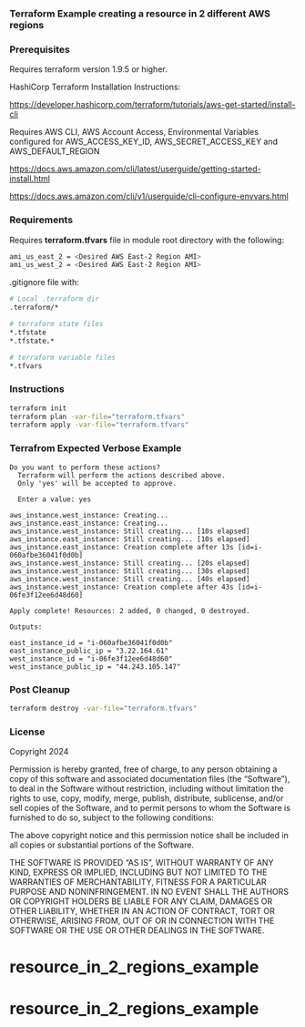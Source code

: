 ### Terraform Example creating a resource in 2 different AWS regions

### Prerequisites

Requires terraform version 1.9.5 or higher.

HashiCorp Terraform Installation Instructions: 

https://developer.hashicorp.com/terraform/tutorials/aws-get-started/install-cli

Requires AWS CLI, AWS Account Access, Environmental Variables configured for AWS_ACCESS_KEY_ID, AWS_SECRET_ACCESS_KEY and AWS_DEFAULT_REGION

https://docs.aws.amazon.com/cli/latest/userguide/getting-started-install.html

https://docs.aws.amazon.com/cli/v1/userguide/cli-configure-envvars.html

### Requirements

Requires **terraform.tfvars** file in module root directory with the following:

```bash
ami_us_east_2 = <Desired AWS East-2 Region AMI>
ami_us_west_2 = <Desired AWS East-2 Region AMI>
```

.gitignore file with:

```bash
# Local .terraform dir
.terraform/*

# terraform state files
*.tfstate
*.tfstate.*

# terraform variable files
*.tfvars
```

### Instructions

```bash
terraform init
terraform plan -var-file="terraform.tfvars"
terraform apply -var-file="terraform.tfvars"

```

### Terrafrom Expected Verbose Example
```
Do you want to perform these actions?
  Terraform will perform the actions described above.
  Only 'yes' will be accepted to approve.

  Enter a value: yes

aws_instance.west_instance: Creating...
aws_instance.east_instance: Creating...
aws_instance.west_instance: Still creating... [10s elapsed]
aws_instance.east_instance: Still creating... [10s elapsed]
aws_instance.east_instance: Creation complete after 13s [id=i-060afbe36041f0d0b]
aws_instance.west_instance: Still creating... [20s elapsed]
aws_instance.west_instance: Still creating... [30s elapsed]
aws_instance.west_instance: Still creating... [40s elapsed]
aws_instance.west_instance: Creation complete after 43s [id=i-06fe3f12ee6d48d60]

Apply complete! Resources: 2 added, 0 changed, 0 destroyed.

Outputs:

east_instance_id = "i-060afbe36041f0d0b"
east_instance_public_ip = "3.22.164.61"
west_instance_id = "i-06fe3f12ee6d48d60"
west_instance_public_ip = "44.243.105.147"
```


### Post Cleanup
```bash
terraform destroy -var-file="terraform.tfvars"
```

### License

Copyright 2024 

Permission is hereby granted, free of charge, to any person obtaining a copy of this software and associated documentation files (the “Software”), to deal in the Software without restriction, including without limitation the rights to use, copy, modify, merge, publish, distribute, sublicense, and/or sell copies of the Software, and to permit persons to whom the Software is furnished to do so, subject to the following conditions:

The above copyright notice and this permission notice shall be included in all copies or substantial portions of the Software.

THE SOFTWARE IS PROVIDED “AS IS”, WITHOUT WARRANTY OF ANY KIND, EXPRESS OR IMPLIED, INCLUDING BUT NOT LIMITED TO THE WARRANTIES OF MERCHANTABILITY, FITNESS FOR A PARTICULAR PURPOSE AND NONINFRINGEMENT. IN NO EVENT SHALL THE AUTHORS OR COPYRIGHT HOLDERS BE LIABLE FOR ANY CLAIM, DAMAGES OR OTHER LIABILITY, WHETHER IN AN ACTION OF CONTRACT, TORT OR OTHERWISE, ARISING FROM, OUT OF OR IN CONNECTION WITH THE SOFTWARE OR THE USE OR OTHER DEALINGS IN THE SOFTWARE.
# resource_in_2_regions_example
# resource_in_2_regions_example
